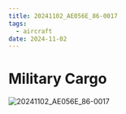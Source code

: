 ```yaml
---
title: 20241102_AE056E_86-0017
tags:
  - aircraft
date: 2024-11-02
---
```


# Military Cargo

![20241102_AE056E_86-0017](/aircraft/20241102_AE056E_86-0017.jpg)